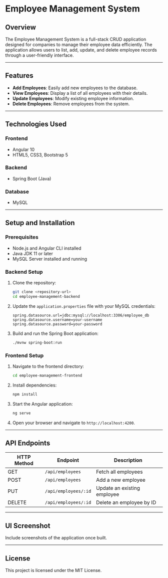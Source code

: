 # Employee Management System

## Overview

The Employee Management System is a full-stack CRUD application designed for companies to manage their employee data efficiently. The application allows users to list, add, update, and delete employee records through a user-friendly interface.

---

## Features

- **Add Employees**: Easily add new employees to the database.
- **View Employees**: Display a list of all employees with their details.
- **Update Employees**: Modify existing employee information.
- **Delete Employees**: Remove employees from the system.

---

## Technologies Used

### Frontend
- Angular 10
- HTML5, CSS3, Bootstrap 5

### Backend
- Spring Boot (Java)

### Database
- MySQL

---

## Setup and Installation

### Prerequisites
- Node.js and Angular CLI installed
- Java JDK 11 or later
- MySQL Server installed and running

### Backend Setup
1. Clone the repository:
   ```bash
   git clone <repository-url>
   cd employee-management-backend
   ```
2. Update the `application.properties` file with your MySQL credentials:
   ```properties
   spring.datasource.url=jdbc:mysql://localhost:3306/employee_db
   spring.datasource.username=your-username
   spring.datasource.password=your-password
   ```
3. Build and run the Spring Boot application:
   ```bash
   ./mvnw spring-boot:run
   ```

### Frontend Setup
1. Navigate to the frontend directory:
   ```bash
   cd employee-management-frontend
   ```
2. Install dependencies:
   ```bash
   npm install
   ```
3. Start the Angular application:
   ```bash
   ng serve
   ```
4. Open your browser and navigate to `http://localhost:4200`.

---

## API Endpoints

| HTTP Method | Endpoint             | Description                  |
|-------------|----------------------|------------------------------|
| GET         | `/api/employees`     | Fetch all employees          |
| POST        | `/api/employees`     | Add a new employee           |
| PUT         | `/api/employees/:id` | Update an existing employee  |
| DELETE      | `/api/employees/:id` | Delete an employee by ID     |

---

## UI Screenshot
Include screenshots of the application once built.

---

## License
This project is licensed under the MIT License.